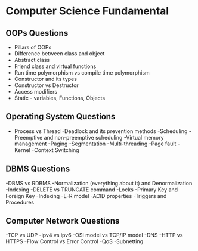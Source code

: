 # Computer Science Fundamental
## OOPs Questions
- Pillars of OOPs
- Difference between class and object
- Abstract class
- Friend class and virtual functions
- Run time polymorphism vs compile time polymorphism
- Constructor and its types
- Constructor vs Destructor
- Access modifiers
- Static - variables, Functions, Objects

## Operating System Questions

- Process vs Thread
-Deadlock and its prevention methods
-Scheduling
-Preemptive and non-preemptive scheduling
-Virtual memory management
-Paging
-Segmentation
-Multi-threading
-Page fault
-Kernel
-Context Switching

## DBMS Questions

-DBMS vs RDBMS
-Normalization (everything about it) and Denormalization
-Indexing
-DELETE vs TRUNCATE command
-Locks
-Primary Key and Foreign Key
-Indexing
-E-R model
-ACID properties
-Triggers and Procedures

## Computer Network Questions

-TCP vs UDP
-ipv4 vs ipv6
-OSI model vs TCP/IP model
-DNS
-HTTP vs HTTPS
-Flow Control vs Error Control
-QoS
-Subnetting
